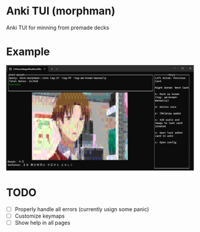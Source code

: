 # Anki TUI (morphman)

Anki TUI for minning from premade decks



# Example

![Example Image](assets/example.png)


# TODO
- [ ] Properly handle all errors (currently usign some panic)
- [ ] Customize keymaps
- [ ] Show help in all pages
